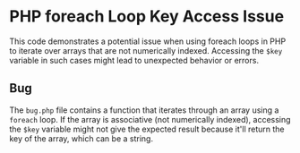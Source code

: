 # PHP foreach Loop Key Access Issue

This code demonstrates a potential issue when using foreach loops in PHP to iterate over arrays that are not numerically indexed.  Accessing the `$key` variable in such cases might lead to unexpected behavior or errors.

## Bug

The `bug.php` file contains a function that iterates through an array using a `foreach` loop. If the array is associative (not numerically indexed), accessing the `$key` variable might not give the expected result because it'll return the key of the array, which can be a string.